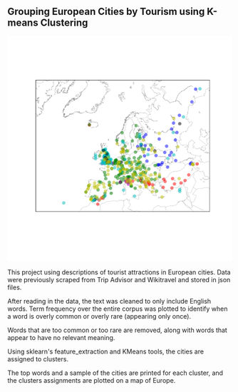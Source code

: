 ## Grouping European Cities by Tourism using K-means Clustering

![](city_clusters.png)

This project using descriptions of tourist attractions in European cities.  Data were previously scraped from Trip Advisor and Wikitravel and stored in json files.

After reading in the data, the text was cleaned to only include English words.  Term frequency over the entire corpus was plotted to identify when a word is overly common or overly rare (appearing only once).  

Words that are too common or too rare are removed, along with words that appear to have no relevant meaning.

Using sklearn's feature_extraction and KMeans tools, the cities are assigned to clusters.

The top words and a sample of the cities are printed for each cluster, and the clusters assignments are plotted on a map of Europe.
